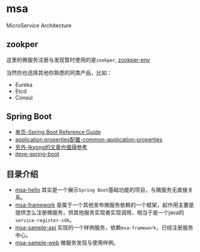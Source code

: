 # msa
MicroService Architecture

## zookper
这里的微服务注册与发现暂时使用的是`zookper`, [zookper-env](zookper-env/readme.md)

当然你也选择其他你熟悉的同类产品，比如：
* Eureka
* Etcd
* Consul

## Spring Boot 
* [单页-Spring Boot Reference Guide](http://docs.spring.io/autorepo/docs/spring-boot/1.5.4.RELEASE/reference/htmlsingle/)
* [application.properties配置-common-application-properties](http://docs.spring.io/spring-boot/docs/1.5.4.RELEASE/reference/html/common-application-properties.html)
* [另外-lkyong的文章也值得参考](http://www.mkyong.com/tutorials/spring-boot-tutorials/)
* [iteye-spring-boot](http://412887952-qq-com.iteye.com/category/356333)

## 目录介绍
* [msa-hello](msa-hello/) 其实是一个展示`Spring Boot`基础功能的项目，与微服务无直接关系。
* [msa-framework](msa-framework/) 是属于一个其他发布微服务依赖的一个框架，起作用主要是提供怎么注册微服务，供其他服务实现者实现调用，相当于是一个java的`service-register-sdk`。
* [msa-sample-api](msa-sample-api/) 实现的一个样例服务，依赖`msa-framework`，已经注册服务中心。
* [msa-sample-web](msa-sample-web/) 微服务发现与使用样例。